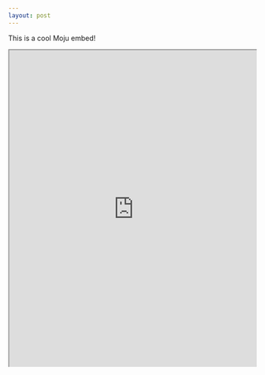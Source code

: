 ```yaml
---
layout: post
---
```


This is a cool Moju embed!

<style>.moju-container{position:relative;padding:100% 0 140px;height:0;overflow:hidden;}.moju-container iframe{position:absolute;top:0;left:0;width:100%;height:100%;}</style><div class="moju-container"><iframe src="https://getmoju.com/e/xBEmpSS1LIEB" seamless></iframe></div>
